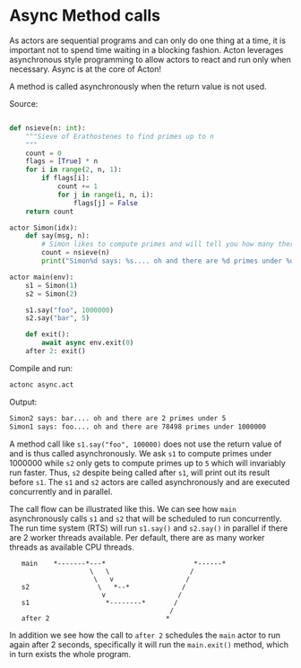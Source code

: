 # Async Method calls

As actors are sequential programs and can only do one thing at a time, it is important not to spend time waiting in a blocking fashion. Acton leverages asynchronous style programming to allow actors to react and run only when necessary. Async is at the core of Acton!

A method is called asynchronously when the return value is not used.

Source:
```python

def nsieve(n: int):
    """Sieve of Erathostenes to find primes up to n
    """
    count = 0
    flags = [True] * n
    for i in range(2, n, 1):
        if flags[i]:
            count += 1
            for j in range(i, n, i):
                flags[j] = False
    return count

actor Simon(idx):
    def say(msg, n):
        # Simon likes to compute primes and will tell you how many there are under a given number
        count = nsieve(n)
        print("Simon%d says: %s.... oh and there are %d primes under %d" % (idx, msg, count, n))

actor main(env):
    s1 = Simon(1)
    s2 = Simon(2)

    s1.say("foo", 1000000)
    s2.say("bar", 5)

    def exit():
        await async env.exit(0)
    after 2: exit()
```

Compile and run:
```sh
actonc async.act
```

Output:
```sh
Simon2 says: bar.... oh and there are 2 primes under 5
Simon1 says: foo.... oh and there are 78498 primes under 1000000
```

A method call like `s1.say("foo", 100000)` does not use the return value of and is thus called asynchronously. We ask `s1` to compute primes under 1000000 while `s2` only gets to compute primes up to `5` which will invariably run faster. Thus, `s2` despite being called after `s1`, will print out its result before `s1`. The `s1` and `s2` actors are called asynchronously and are executed concurrently and in parallel.

The call flow can be illustrated like this. We can see how `main` asynchronously calls `s1` and `s2` that will be scheduled to run concurrently. The run time system (RTS) will run `s1.say()` and `s2.say()` in parallel if there are 2 worker threads available. Per default, there are as many worker threads as available CPU threads.
```bob
   main    *-------*---*                      *------*
                    \   \                    /
                     \   v                  /
   s2                 \   *--*             /
                       v                  /
   s1                   *--------*       /
                                        /
   after 2                             *
```
In addition we see how the call to `after 2` schedules the `main` actor to run again after 2 seconds, specifically it will run the `main.exit()` method, which in turn exists the whole program.
